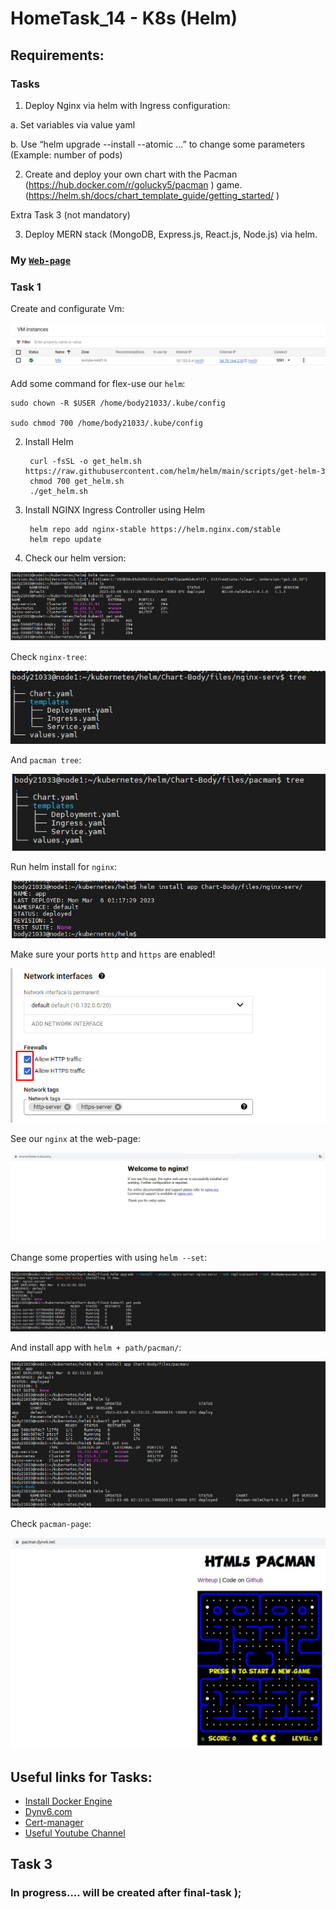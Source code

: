 # HomeTask_14 - K8s (Helm)

## Requirements:
### Tasks

1. Deploy Nginx via helm with Ingress configuration:

a. Set variables via value yaml

b. Use “helm upgrade --install --atomic …” to change some parameters (Example:
number of pods)

2. Create and deploy your own chart with the Pacman (https://hub.docker.com/r/golucky5/pacman ) game. 
(https://helm.sh/docs/chart_template_guide/getting_started/ )

Extra Task 3 (not mandatory)

3. Deploy MERN stack (MongoDB, Express.js, React.js, Node.js) via helm.

### My [`Web-page`][9]

### Task 1

Create and configurate Vm:

![image][01]

Add some command for flex-use our `helm`:

 ```
 sudo chown -R $USER /home/body21033/.kube/config
 
 sudo chmod 700 /home/body21033/.kube/config
 
 ```

2. Install Helm

        curl -fsSL -o get_helm.sh https://raw.githubusercontent.com/helm/helm/main/scripts/get-helm-3
        chmod 700 get_helm.sh
        ./get_helm.sh
    
3. Install NGINX Ingress Controller using Helm

        helm repo add nginx-stable https://helm.nginx.com/stable
        helm repo update
    
4. Check our helm version:

       

![image][1]

Check `nginx-tree`:


![image][3]

And `pacman tree`:


![image][4]

Run helm install for `nginx`:


![image][2]

Make sure your ports `http` and `https` are enabled!

![image][7]

See our `nginx` at the web-page:


![image][5]

Change some properties with using `helm --set`:


![image][8]

And install app with `helm + path/pacman/`:


![image][6]


Check `pacman-page`:

![image][10]

## Useful links for Tasks:
- [Install Docker Engine][20]
- [Dynv6.com][21]
- [Cert-manager][23]
- [Useful Youtube Channel][22]

## Task 3

### In progress.... will be created after final-task );



[01]: https://github.com/body21033/DevOps_BC/blob/main/Lab_14/img/01.jpg?raw=true
[1]: https://github.com/body21033/DevOps_BC/blob/main/Lab_14/img/1.png?raw=true
[2]: https://github.com/body21033/DevOps_BC/blob/main/Lab_14/img/2.jpg?raw=true
[3]: https://github.com/body21033/DevOps_BC/blob/main/Lab_14/img/3.jpg?raw=true
[4]: https://github.com/body21033/DevOps_BC/blob/main/Lab_14/img/4.jpg?raw=true
[5]: https://github.com/body21033/DevOps_BC/blob/main/Lab_14/img/5.jpg?raw=true
[6]: https://github.com/body21033/DevOps_BC/blob/main/Lab_14/img/6.jpg?raw=true
[7]: https://github.com/body21033/DevOps_BC/raw/main/Lab_13/img/19.jpg?raw=true
[8]: https://github.com/body21033/DevOps_BC/blob/main/Lab_14/img/8.jpg?raw=true
[9]: https://chumachenko-b.dns.army/
[10]: https://github.com/body21033/DevOps_BC/blob/main/Lab_14/img/10.jpg?raw=true
[20]: https://docs.docker.com/engine/install/ubuntu/
[21]: https://dynv6.com/
[22]: https://www.youtube.com/watch?v=-lLT0vlaBpk&list=PLg5SS_4L6LYvN1RqaVesof8KAf-02fJSi&index=12&ab_channel=ADV-IT
[23]: https://cert-manager.io/

